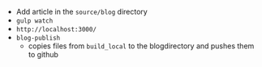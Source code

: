 - Add article in the `source/blog` directory
- `gulp watch`
- `http://localhost:3000/`
- `blog-publish`
  - copies files from `build_local` to the blogdirectory and pushes them to github